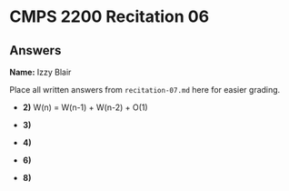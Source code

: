 # CMPS 2200 Recitation 06
## Answers

**Name:** Izzy Blair



Place all written answers from `recitation-07.md` here for easier grading.



- **2)**
W(n) = W(n-1) + W(n-2) + O(1)
- **3)**

- **4)**

- **6)**

- **8)**

